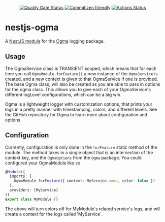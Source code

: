 <div align="center">

[![Quality Gate Status](https://sonarcloud.io/api/project_badges/measure?project=jmcdo29_nestjs-ogma&metric=alert_status)](https://sonarcloud.io/dashboard?id=jmcdo29_ogma) [![Commitizen friendly](https://img.shields.io/badge/commitizen-friendly-brightgreen.svg)](http://commitizen.github.io/cz-cli/) [![Actions Status](https://github.com/jmcdo29/nestjs-ogma/workflows/CI/badge.svg)](https://github.com/jmcdo29/nestjs-ogma/workflows/CI/badge.svg)

</div>

# nestjs-ogma

A [NestJS module](https://docs.nestjs.com) for the [Ogma](https://github.com/jmcdo29/ogma) logging package.

## Usage

The OgmaService class is TRANSIENT scoped, which means that for each time you call `OgmaModule.forFeature()` a new instance of the `OgmaService` is created, and a new context is given to that OgmaService if one is provided. The base Ogma class, will also be created as you are able to pass in options for the ogma class. This allows you to give each of your OgmaService's different logLevel configurations, which can be a big win.

Ogma is a lightweight logger with customization options, that prints your logs in a pretty manner with timestamping, colors, and different levels. See the GitHub repository for Ogma to learn more about configuration and options.

## Configuration

Currently, configuration is only done in the `forFeature` static method of the module. The method takes in a single object that is an intersection of the context key, and the `OgmaOptions` from the `Ogma` package. You could configured your OgmaModule like so

```ts
@Module({
  imports: [
    OgmaModule.forFeature({ context: MyService.name, color: false })
  ],
  providers: [MyService]
})
export class MyModule {}
```

The above will turn colors off for MyModule's related service's logs, and will create a context for the logs called 'MyService`.
